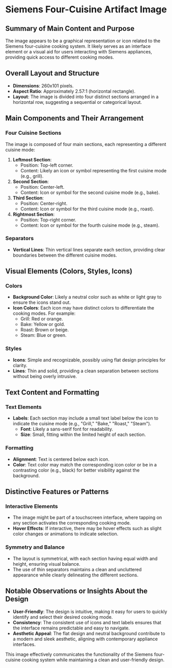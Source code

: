 # Siemens Four-Cuisine Artifact Image

## Summary of Main Content and Purpose
The image appears to be a graphical representation or icon related to the Siemens four-cuisine cooking system. It likely serves as an interface element or a visual aid for users interacting with Siemens appliances, providing quick access to different cooking modes.

## Overall Layout and Structure
- **Dimensions**: 260x101 pixels.
- **Aspect Ratio**: Approximately 2.57:1 (horizontal rectangle).
- **Layout**: The image is divided into four distinct sections arranged in a horizontal row, suggesting a sequential or categorical layout.

## Main Components and Their Arrangement

### Four Cuisine Sections
The image is composed of four main sections, each representing a different cuisine mode:
1. **Leftmost Section**:
   - Position: Top-left corner.
   - Content: Likely an icon or symbol representing the first cuisine mode (e.g., grill).
2. **Second Section**:
   - Position: Center-left.
   - Content: Icon or symbol for the second cuisine mode (e.g., bake).
3. **Third Section**:
   - Position: Center-right.
   - Content: Icon or symbol for the third cuisine mode (e.g., roast).
4. **Rightmost Section**:
   - Position: Top-right corner.
   - Content: Icon or symbol for the fourth cuisine mode (e.g., steam).

### Separators
- **Vertical Lines**: Thin vertical lines separate each section, providing clear boundaries between the different cuisine modes.

## Visual Elements (Colors, Styles, Icons)

### Colors
- **Background Color**: Likely a neutral color such as white or light gray to ensure the icons stand out.
- **Icon Colors**: Each icon may have distinct colors to differentiate the cooking modes. For example:
  - Grill: Red or orange.
  - Bake: Yellow or gold.
  - Roast: Brown or beige.
  - Steam: Blue or green.

### Styles
- **Icons**: Simple and recognizable, possibly using flat design principles for clarity.
- **Lines**: Thin and solid, providing a clean separation between sections without being overly intrusive.

## Text Content and Formatting

### Text Elements
- **Labels**: Each section may include a small text label below the icon to indicate the cuisine mode (e.g., "Grill," "Bake," "Roast," "Steam").
  - **Font**: Likely a sans-serif font for readability.
  - **Size**: Small, fitting within the limited height of each section.

### Formatting
- **Alignment**: Text is centered below each icon.
- **Color**: Text color may match the corresponding icon color or be in a contrasting color (e.g., black) for better visibility against the background.

## Distinctive Features or Patterns

### Interactive Elements
- The image might be part of a touchscreen interface, where tapping on any section activates the corresponding cooking mode.
- **Hover Effects**: If interactive, there may be hover effects such as slight color changes or animations to indicate selection.

### Symmetry and Balance
- The layout is symmetrical, with each section having equal width and height, ensuring visual balance.
- The use of thin separators maintains a clean and uncluttered appearance while clearly delineating the different sections.

## Notable Observations or Insights About the Design

- **User-Friendly**: The design is intuitive, making it easy for users to quickly identify and select their desired cooking mode.
- **Consistency**: The consistent use of icons and text labels ensures that the interface remains predictable and easy to navigate.
- **Aesthetic Appeal**: The flat design and neutral background contribute to a modern and sleek aesthetic, aligning with contemporary appliance interfaces.

This image effectively communicates the functionality of the Siemens four-cuisine cooking system while maintaining a clean and user-friendly design.